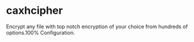 # caxhcipher
Encrypt any file with top notch encryption of your choice from hundreds of options.100% Configuration.
